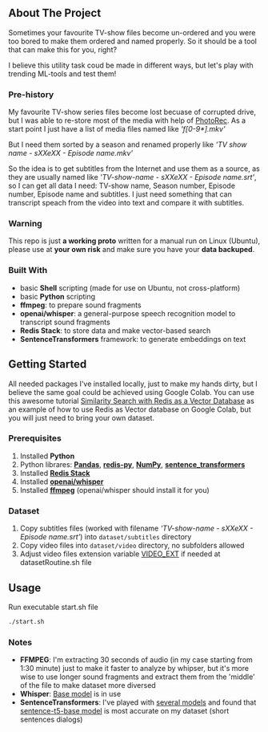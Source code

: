 ## About The Project
<p>Sometimes your favourite TV-show files become un-ordered and you were too bored to make them ordered and named properly. 
So it should be a tool that can make this for you, right?
<p>I believe this utility task coud be made in different ways, but let's play with trending ML-tools and test them!

### Pre-history
<p>My favourite TV-show series files become lost becuase of corrupted drive, but I was able to re-store most of the media with help of <a href='https://en.wikipedia.org/wiki/PhotoRec'>PhotoRec</a>. As a start point I just have a list of media files named like <i>'f[0-9*].mkv'</i>

But I need them sorted by a season and renamed properly like <i>'TV show name - sXXeXX - Episode name.mkv'</i>

So the idea is to get subtitles from the Internet and use them as a source, as they are usually named like <i>'TV-show-name - sXXeXX - Episode name.srt'</i>, so I can get all data I need: TV-show name, Season number, Episode number, Episode name and subtitles. I just need something that can transcript speach from the video into text and compare it with subtitles.

### Warning
This repo is just <b>a working proto</b> written for a manual run on Linux (Ubuntu), please use at <b>your own risk</b> and make sure you have your <b>data backuped</b>.

### Built With

* basic <b>Shell</b> scripting (made for use on Ubuntu, not cross-platform)
* basic <b>Python</b> scripting
* <b>ffmpeg</b>: to prepare sound fragments
* <b>openai/whisper</b>: a general-purpose speech recognition model to transcript sound fragments
* <b>Redis Stack</b>: to store data and make vector-based search
* <b>SentenceTransformers</b> framework: to generate embeddings on text


## Getting Started

All needed packages I've installed locally, just to make my hands dirty, but I believe the same goal could be achieved using Google Colab. You can use this awesome tutorial [Similarity Search with Redis as a Vector Database](https://github.com/RedisVentures/redis-vss-getting-started/blob/main/vector_similarity_with_redis.ipynb) as an example of how to use Redis as Vector database on Google Colab, but you will just need to bring your own dataset.

### Prerequisites

1. Installed <b>Python</b>
2. Python librares: <b>[Pandas](https://pandas.pydata.org/getting_started.html)</b>, <b>[redis-py](https://redis-py.readthedocs.io/en/stable/)</b>, <b>[NumPy](https://numpy.org/install/)</b>, <b>[sentence_transformers](https://www.sbert.net/docs/installation.html)</b>
3. Installed <b>[Redis Stack](https://redis.io/docs/install/install-stack/)</b>
4. Installed <b>[openai/whisper](https://github.com/openai/whisper)</b>
5. Installed <b>[ffmpeg](https://ffmpeg.org/download.html)</b> (openai/whisper should install it for you)

### Dataset

1. Copy subtitles files (worked with filename <i>'TV-show-name - sXXeXX - Episode name.srt'</i>) into <code>dataset/subtitles</code> directory
2. Copy video files into <code>dataset/video</code> directory, no subfolders allowed
3. Adjust video files extension variable [VIDEO_EXT](https://github.com/pachopka/seasonep/blob/e96e04645d96b1250f1d92dae54fd4e79513f34e/datasetRoutine.sh#L3) if needed at datasetRoutine.sh file

## Usage

Run executable start.sh file
   ```sh
   ./start.sh
   ```
### Notes

* <b>FFMPEG</b>: I'm extracting 30 seconds of audio (in my case starting from 1:30 minute) just to make it faster to analyze by whipser, but it's more wise to use longer sound fragments and extract them from the 'middle' of the file to make dataset more diversed
* <b>Whisper</b>: [Base model](https://github.com/openai/whisper?tab=readme-ov-file#available-models-and-languages) is in use
* <b>SentenceTransformers</b>: I've played with [several models](https://huggingface.co/sentence-transformers) and found that [sentence-t5-base model](https://www.sbert.net/docs/pretrained_models.html) is most accurate on my dataset (short sentences dialogs)
